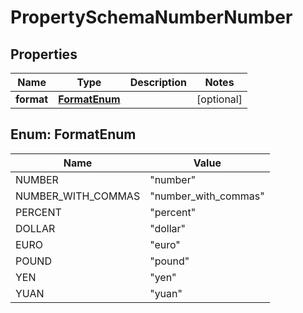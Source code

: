 

# PropertySchemaNumberNumber


## Properties

| Name | Type | Description | Notes |
|------------ | ------------- | ------------- | -------------|
|**format** | [**FormatEnum**](#FormatEnum) |  |  [optional] |



## Enum: FormatEnum

| Name | Value |
|---- | -----|
| NUMBER | &quot;number&quot; |
| NUMBER_WITH_COMMAS | &quot;number_with_commas&quot; |
| PERCENT | &quot;percent&quot; |
| DOLLAR | &quot;dollar&quot; |
| EURO | &quot;euro&quot; |
| POUND | &quot;pound&quot; |
| YEN | &quot;yen&quot; |
| YUAN | &quot;yuan&quot; |



